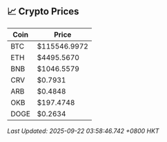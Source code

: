 ## 📈 Crypto Prices

| Coin | Price |
| ---- | ----- |
| BTC | $115546.9972 |
| ETH | $4495.5670 |
| BNB | $1046.5579 |
| CRV | $0.7931 |
| ARB | $0.4848 |
| OKB | $197.4748 |
| DOGE | $0.2634 |

_Last Updated: 2025-09-22 03:58:46.742 +0800 HKT_
